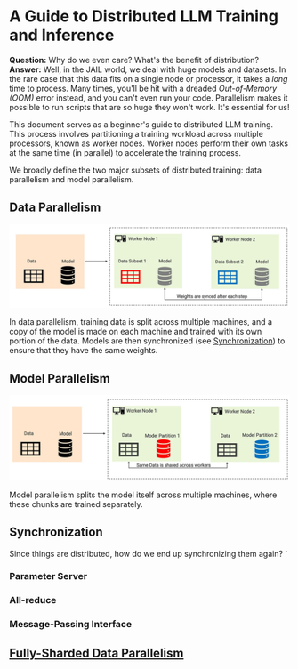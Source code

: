 # A Guide to Distributed LLM Training and Inference

**Question:** Why do we even care? What's the benefit of distribution? 
**Answer:** Well, in the JAIL world, we deal with huge models and datasets. In the rare case that this data fits on a single node or processor, it takes a *long* time to process. Many times, you'll be hit with a dreaded *Out-of-Memory (OOM)* error instead, and you can't even run your code. Parallelism makes it possible to run scripts that are so huge they won't work. It's essential for us!

This document serves as a beginner's guide to distributed LLM training. This process involves partitioning a training workload across multiple processors, known as worker nodes. Worker nodes perform their own tasks at the same time (in parallel) to accelerate the training process.

We broadly define the two major subsets of distributed training: data parallelism and model parallelism.

## Data Parallelism

![data parallelism](images/dataparallelism.webp "Data Parallelism")

In data parallelism, training data is split across multiple machines, and a copy of the model is made on each machine and trained with its own portion of the data. Models are then synchronized (see [Synchronization](#synchronization)) to ensure that they have the same weights.

## Model Parallelism

![model parallelism](images/modelparallelism.webp "Model Parallelism")

Model parallelism splits the model itself across multiple machines, where these chunks are trained separately. 

## Synchronization
Since things are distributed, how do we end up synchronizing them again?
`
### Parameter Server

### All-reduce

### Message-Passing Interface



## [Fully-Sharded Data Parallelism](https://engineering.fb.com/2021/07/15/open-source/fsdp/)